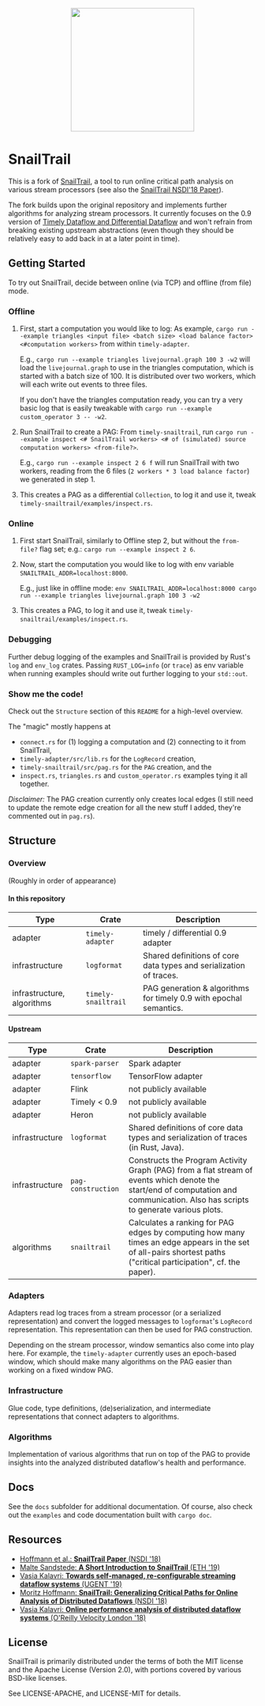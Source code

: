 <p align="center">
  <img src="https://github.com/li1/snailtrail/raw/master/snail.png" width="250">
</p>

# SnailTrail

This is a fork of [SnailTrail](https://github.com/strymon-system/snailtrail), a tool to run online critical path analysis on various stream processors (see also the [SnailTrail NSDI'18 Paper](https://doi.org/10.3929/ethz-b-000228581)).

The fork builds upon the original repository and implements further algorithms for analyzing stream processors. It currently focuses on the 0.9 version of [Timely Dataflow and Differential Dataflow](https://github.com/timelydataflow) and won't refrain from breaking existing upstream abstractions (even though they should be relatively easy to add back in at a later point in time).

## Getting Started

To try out SnailTrail, decide between online (via TCP) and offline (from file) mode.

### Offline

1. First, start a computation you would like to log: As example, `cargo run --example triangles <input file> <batch size> <load balance factor> <#computation workers>` from within `timely-adapter`.

    E.g., `cargo run --example triangles livejournal.graph 100 3 -w2` will load the `livejournal.graph` to use in the triangles computation, which is started with a batch size of 100. It is distributed over two workers, which will each write out events to three files.
    
    If you don't have the triangles computation ready, you can try a very basic log that is easily tweakable with `cargo run --example custom_operator 3 -- -w2`.
2. Run SnailTrail to create a PAG: From `timely-snailtrail`, run `cargo run --example inspect <# SnailTrail workers> <# of (simulated) source computation workers> <from-file?>`. 

    E.g., `cargo run --example inspect 2 6 f` will run SnailTrail with two workers, reading from the 6 files (`2 workers * 3 load balance factor`) we generated in step 1.
3. This creates a PAG as a differential `Collection`, to log it and use it, tweak `timely-snailtrail/examples/inspect.rs`.

### Online

1. First start SnailTrail, similarly to Offline step 2, but without the `from-file?` flag set; e.g.: `cargo run --example inspect 2 6`.
2. Now, start the computation you would like to log with env variable `SNAILTRAIL_ADDR=localhost:8000`.

    E.g., just like in offline mode: `env SNAILTRAIL_ADDR=localhost:8000 cargo run --example triangles livejournal.graph 100 3 -w2`
3. This creates a PAG, to log it and use it, tweak `timely-snailtrail/examples/inspect.rs`.

### Debugging

Further debug logging of the examples and SnailTrail is provided by Rust's `log` and `env_log` crates. Passing `RUST_LOG=info` (or `trace`) as env variable when running examples should write out further logging to your `std::out`.

### Show me the code!

Check out the `Structure` section of this `README` for a high-level overview.

The "magic" mostly happens at 
- `connect.rs` for (1) logging a computation and (2) connecting to it from SnailTrail, 
- `timely-adapter/src/lib.rs` for the `LogRecord` creation,
- `timely-snailtrail/src/pag.rs` for the `PAG` creation, and the
- `inspect.rs`, `triangles.rs` and `custom_operator.rs` examples tying it all together.

*Disclaimer:* The PAG creation currently only creates local edges (I still need to update the remote edge creation for all the new stuff I added, they're commented out in `pag.rs`).

## Structure

### Overview

(Roughly in order of appearance)

#### In this repository

|Type | Crate    | Description |
| --------- | -------- | ----------- |
| adapter | `timely-adapter` | timely / differential 0.9 adapter |
| infrastructure | `logformat` | Shared definitions of core data types and serialization of traces. |
| infrastructure, algorithms | `timely-snailtrail` | PAG generation & algorithms for timely 0.9 with epochal semantics. |

#### Upstream

|Type | Crate    | Description |
| --------- | -------- | ----------- |
| adapter | `spark-parser` | Spark adapter |
| adapter | `tensorflow` | TensorFlow adapter |
| adapter | Flink  | not publicly available |
| adapter | Timely < 0.9 | not publicly available |
| adapter | Heron  | not publicly available |
| infrastructure | `logformat` | Shared definitions of core data types and serialization of traces (in Rust, Java). |
| infrastructure | `pag-construction` | Constructs the Program Activity Graph (PAG) from a flat stream of events which denote the start/end of computation and communication. Also has scripts to generate various plots. |
| algorithms | `snailtrail` | Calculates a ranking for PAG edges by computing how many times an edge appears in the set of all-pairs shortest paths ("critical participation", cf. the paper). |

### Adapters

Adapters read log traces from a stream processor (or a serialized representation) and convert the logged messages to `logformat`'s `LogRecord` representation. This representation can then be used for PAG construction.

Depending on the stream processor, window semantics also come into play here. For example, the `timely-adapter` currently uses an epoch-based window, which should make many algorithms on the PAG easier than working on a fixed window PAG.

### Infrastructure

Glue code, type definitions, (de)serialization, and intermediate representations that connect adapters to algorithms.

### Algorithms

Implementation of various algorithms that run on top of the PAG to provide insights into the analyzed distributed dataflow's health and performance.

## Docs

See the `docs` subfolder for additional documentation. Of course, also check out the `examples` and code documentation built with `cargo doc`.

## Resources

* [Hoffmann et al.: **SnailTrail Paper** (NSDI '18)](https://doi.org/10.3929/ethz-b-000228581)
* [Malte Sandstede: **A Short Introduction to SnailTrail** (ETH '19)](https://github.com/li1/talks/raw/master/snailtrail.pdf)
* [Vasia Kalavri: **Towards self-managed, re-configurable streaming dataflow systems** (UGENT '19)](https://www.youtube.com/watch?v=E947ynd_vGI)
* [Moritz Hoffmann: **SnailTrail: Generalizing Critical Paths for Online Analysis of Distributed Dataflows** (NSDI '18)](https://www.youtube.com/watch?v=h5kPd59v0U0)
* [Vasia Kalavri: **Online performance analysis of distributed dataflow systems** (O'Reilly Velocity London '18)](https://www.youtube.com/watch?v=AUQJkjx1Uh8)

## License

SnailTrail is primarily distributed under the terms of both the MIT license and the Apache License (Version 2.0), with portions covered by various BSD-like licenses.

See LICENSE-APACHE, and LICENSE-MIT for details.
